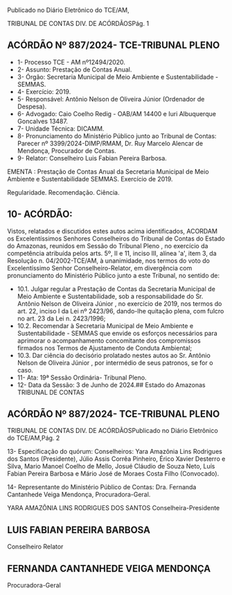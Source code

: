 Publicado  no  Diário  Eletrônico do TCE/AM,

TRIBUNAL DE CONTAS DIV. DE ACÓRDÃOSPág. 1

## ACÓRDÃO Nº 887/2024- TCE-TRIBUNAL PLENO

- 1- Processo TCE - AM nº12494/2020.
- 2- Assunto: Prestação de Contas Anual.
- 3- Órgão: Secretaria Municipal de Meio Ambiente e Sustentabilidade - SEMMAS.
- 4- Exercício: 2019.
- 5- Responsável: Antônio Nelson de Oliveira Júnior (Ordenador de Despesa).
- 6- Advogado: Caio  Coelho  Redig  -  OAB/AM  14400  e  Iuri  Albuquerque  Goncalves  13487.
- 7- Unidade Técnica: DICAMM.
- 8- Pronunciamento  do  Ministério  Público  junto  ao  Tribunal  de  Contas: Parecer  nº 3399/2024-DIMP/RMAM,  Dr.  Ruy  Marcelo  Alencar  de  Mendonça,  Procurador  de Contas.
- 9- Relator: Conselheiro Luis Fabian Pereira Barbosa.

EMENTA : Prestação de Contas Anual da Secretaria Municipal  de  Meio  Ambiente  e  Sustentabilidade  SEMMAS. Exercício de 2019.

Regularidade. Recomendação. Ciência.

## 10-  ACÓRDÃO:

Vistos, relatados e discutidos estes autos acima identificados, ACORDAM os Excelentíssimos Senhores Conselheiros do Tribunal de Contas do Estado do Amazonas, reunidos em Sessão do Tribunal Pleno , no exercício da competência atribuída pelos arts. 5º, II e 11, inciso III, alínea 'a', item 3, da Resolução n. 04/2002-TCE/AM, à unanimidade, nos termos do voto do Excelentíssimo Senhor Conselheiro-Relator, em divergência com pronunciamento do Ministério Público junto a este Tribunal, no sentido de:

- 10.1. Julgar regular a Prestação de Contas da Secretaria Municipal de Meio Ambiente  e  Sustentabilidade,  sob  a  responsabilidade do  Sr.  Antônio Nelson de Oliveira Júnior , no exercício de 2019, nos termos do art. 22, inciso I da Lei nº 2423/96, dando-lhe quitação plena, com fulcro no art. 23 da Lei n. 2423/1996;
- 10.2. Recomendar à Secretaria Municipal de Meio Ambiente e Sustentabilidade - SEMMAS que envide os esforços necessários para aprimorar o acompanhamento concomitante dos compromissos firmados nos Termos de Ajustamento de Conduta Ambiental;
- 10.3. Dar ciência do decisório prolatado nestes autos ao Sr. Antônio Nelson de Oliveira Júnior , por intermédio de seus patronos, se for o caso.
- 11-  Ata: 19ª Sessão Ordinária- Tribunal Pleno.
- 12-  Data da Sessão: 3 de Junho de 2024.## Estado do Amazonas TRIBUNAL DE CONTAS

## ACÓRDÃO Nº 887/2024- TCE-TRIBUNAL PLENO

TRIBUNAL DE CONTAS DIV. DE ACÓRDÃOSPublicado  no  Diário  Eletrônico do TCE/AM,Pág. 2

13-  Especificação  do  quórum: Conselheiros:  Yara  Amazônia  Lins  Rodrigues  dos Santos (Presidente), Júlio Assis Corrêa Pinheiro, Érico Xavier Desterro e Silva, Mario Manoel Coelho de Mello, Josué Cláudio de Souza Neto, Luís Fabian Pereira Barbosa e Mário José de Moraes Costa Filho (Convocado).

14-  Representante do Ministério Público de Contas: Dra. Fernanda Cantanhede Veiga Mendonça, Procuradora-Geral.

YARA AMAZÔNIA LINS RODRIGUES DOS SANTOS Conselheira-Presidente

## LUIS FABIAN PEREIRA BARBOSA

Conselheiro Relator

## FERNANDA CANTANHEDE VEIGA MENDONÇA

Procuradora-Geral